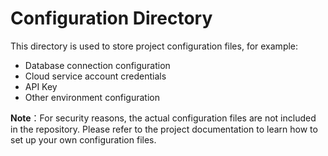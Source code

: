 # Configuration Directory

This directory is used to store project configuration files, for example:

- Database connection configuration
- Cloud service account credentials
- API Key
- Other environment configuration

**Note**：For security reasons, the actual configuration files are not included in the repository. Please refer to the project documentation to learn how to set up your own configuration files.